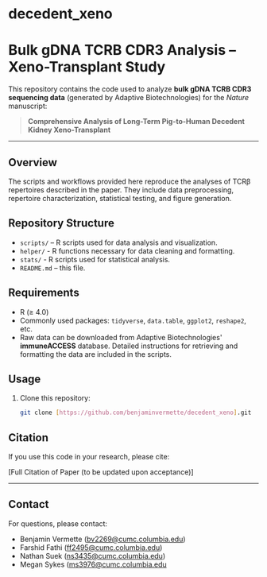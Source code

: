 # decedent_xeno
# Bulk gDNA TCRB CDR3 Analysis – Xeno-Transplant Study

This repository contains the code used to analyze **bulk gDNA TCRB CDR3 sequencing data** (generated by Adaptive Biotechnologies) for the *Nature* manuscript:

> **Comprehensive Analysis of Long-Term Pig-to-Human Decedent Kidney Xeno-Transplant**

---

## Overview
The scripts and workflows provided here reproduce the analyses of TCRβ repertoires described in the paper. They include data preprocessing, repertoire characterization, statistical testing, and figure generation.

## Repository Structure
- `scripts/` – R scripts used for data analysis and visualization.
- `helper/` - R functions necessary for data cleaning and formatting.
- `stats/` - R scripts used for statistical analysis.
- `README.md` – this file.

## Requirements
- R (≥ 4.0)
- Commonly used packages: `tidyverse`, `data.table`, `ggplot2`, `reshape2`, etc.
- Raw data can be downloaded from Adaptive Biotechnologies' **immuneACCESS** database. Detailed instructions for retrieving and formatting the data are included in the scripts.

## Usage
1. Clone this repository:
   ```bash
   git clone [https://github.com/benjaminvermette/decedent_xeno].git

## Citation
If you use this code in your research, please cite:  

[Full Citation of Paper (to be updated upon acceptance)]

---

## Contact
For questions, please contact:  

- Benjamin Vermette (bv2269@cumc.columbia.edu)  
- Farshid Fathi (ff2495@cumc.columbia.edu)  
- Nathan Suek (ns3435@cumc.columbia.edu)
- Megan Sykes (ms3976@cumc.columbia.edu
